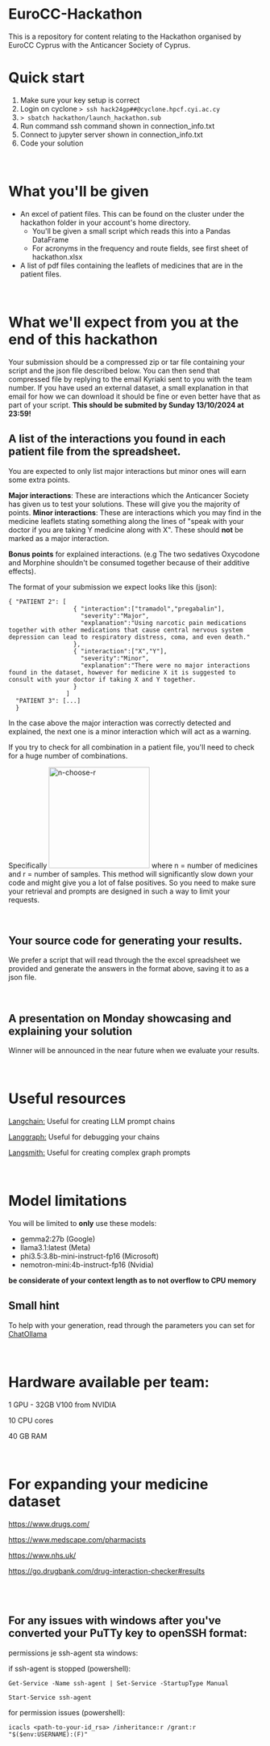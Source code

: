# EuroCC-Hackathon
This is a repository for content relating to the Hackathon organised by EuroCC Cyprus with the Anticancer Society of Cyprus.

# Quick start
1. Make sure your key setup is correct
2. Login on cyclone `> ssh hack24gp##@cyclone.hpcf.cyi.ac.cy`
3. `> sbatch hackathon/launch_hackathon.sub`
4. Run command ssh command shown in connection_info.txt
5. Connect to jupyter server shown in connection_info.txt
6. Code your solution 

<br>


# What you'll be given
* An excel of patient files. This can be found on the cluster under the hackathon folder in your account's home directory.
  * You'll be given a small script which reads this into a Pandas DataFrame
  * For acronyms in the frequency and route fields, see first sheet of hackathon.xlsx
* A list of pdf files containing the leaflets of medicines that are in the patient files.
<br>

# What we'll expect from you at the end of this hackathon

  Your submission should be a compressed zip or tar file containing your script and the json file described below. You can then send that compressed file by replying to the email Kyriaki sent to you with the team number. If you have used an external dataset, a small explanation in that email for how we can download it should be fine or even better have that as part of your script.
  ****This should be submited by Sunday 13/10/2024 at 23:59!****
<br>

  
## A list of the interactions you found in each patient file from the spreadsheet. 

You are expected to only list major interactions but minor ones will earn some extra points.
   
  **Major interactions**: These are interactions which the Anticancer Society has given us to test your solutions. These will give you the majority of points.
  **Minor interactions**: These are interactions which you may find in the medicine leaflets stating something along the lines of "speak with your doctor if you are taking Y medicine along with X". These should **not** be marked as a major interaction.
  
  **Bonus points** for explained interactions. (e.g The two sedatives Oxycodone and Morphine shouldn't be consumed together because of their additive effects). 
  
  The format of your submission we expect looks like this (json):
     
  ```
  { "PATIENT 2": [
                    { "interaction":["tramadol","pregabalin"],
                      "severity":"Major",
                      "explanation":"Using narcotic pain medications together with other medications that cause central nervous system depression can lead to respiratory distress, coma, and even death."
                    },
                    { "interaction":["X","Y"],
                      "severity":"Minor",
                      "explanation":"There were no major interactions found in the dataset, however for medicine X it is suggested to consult with your doctor if taking X and Y together.
                    }
                  ]
    "PATIENT 3": [...]
    }
  ```
  
  In the case above the major interaction was correctly detected and explained, the next one is a minor interaction which will act as a warning.
  
  If you try to check for all combination in a patient file, you'll need to check for a huge number of combinations. 
  
  Specifically <img src="https://www.inchcalculator.com/wp-content/uploads/2020/12/combinations-formula.png" alt="n-choose-r" width="200"/> where n = number of medicines and r = number of samples. This method will significantly slow down your code and might give you a lot of false positives. So you need to make sure your retrieval and prompts are designed in such a way to limit your requests.
  
<br>


## Your source code for generating your results.
   
  We prefer a script that will read through the the excel spreadsheet we provided and generate the answers in the format above, saving it to as a json file.
  
<br>


## A presentation on Monday showcasing and explaining your solution

Winner will be announced in the near future when we evaluate your results.

<br>



# Useful resources

[Langchain:](https://python.langchain.com/v0.2/docs/introduction/) Useful for creating LLM prompt chains

[Langgraph:](https://langchain-ai.github.io/langgraph/tutorials/introduction/) Useful for debugging your chains

[Langsmith:](https://docs.smith.langchain.com/) Useful for creating complex graph prompts

<br>

# Model limitations
You will be limited to **only** use these models:
* gemma2:27b 	(Google)
* llama3.1:latest	(Meta)
* phi3.5:3.8b-mini-instruct-fp16	(Microsoft)
* nemotron-mini:4b-instruct-fp16	(Nvidia)
  
**be considerate of your context length as to not overflow to CPU memory**


## Small hint

To help with your generation, read through the parameters you can set for [ChatOllama](https://api.python.langchain.com/en/latest/chat_models/langchain_community.chat_models.ollama.ChatOllama.html)


<br>

# Hardware available per team:

1 GPU - 32GB V100 from NVIDIA

10 CPU cores

40 GB RAM

<br>

# For expanding your medicine dataset

https://www.drugs.com/

https://www.medscape.com/pharmacists

https://www.nhs.uk/ 

https://go.drugbank.com/drug-interaction-checker#results

<br>

<br>

## For any issues with windows after you've converted your PuTTy key to openSSH format:

permissions je ssh-agent sta windows:
 
if ssh-agent is stopped (powershell):

`Get-Service -Name ssh-agent | Set-Service -StartupType Manual`

`Start-Service ssh-agent`
 
for permission issues (powershell):

`icacls <path-to-your-id_rsa> /inheritance:r /grant:r "$($env:USERNAME):(F)"`
 

    

